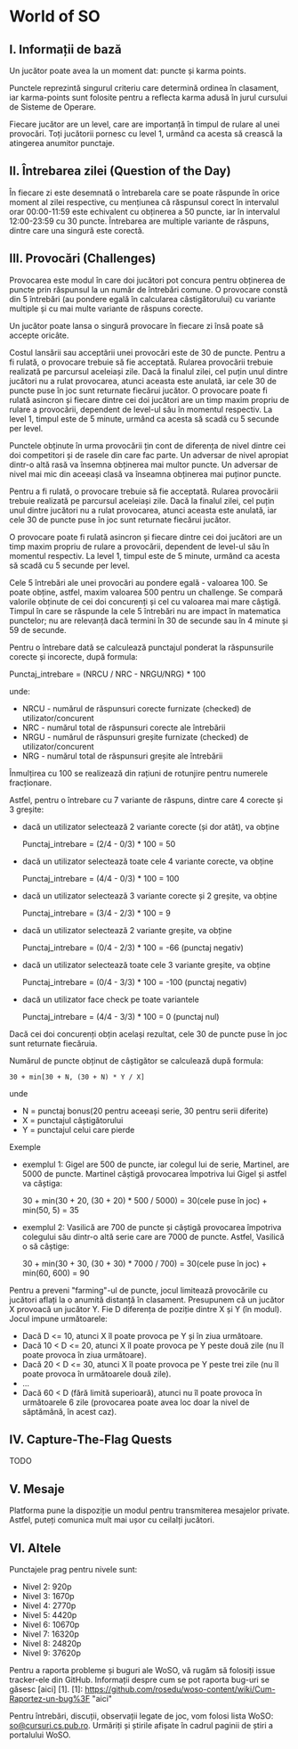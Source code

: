 World of SO
============

I. Informații de bază
---------------------

Un jucător poate avea la un moment dat: puncte și karma points.

Punctele reprezintă singurul criteriu care determină ordinea în clasament, iar karma-points sunt folosite pentru a reflecta karma adusă în jurul cursului de Sisteme de Operare.

Fiecare jucător are un level, care are importanță în timpul de rulare al unei provocări. Toți jucătorii pornesc cu level 1, urmând ca acesta să crească la atingerea anumitor punctaje.

II. Întrebarea zilei (Question of the Day)
------------------------------------------

În fiecare zi este desemnată o întrebarela care se poate răspunde în orice moment al zilei respective, cu mențiunea că răspunsul corect în intervalul orar 00:00-11:59 este echivalent cu obținerea a 50 puncte, iar în intervalul 12:00-23:59 cu 30 puncte. Întrebarea are multiple variante de răspuns, dintre care una singură este corectă.

III. Provocări (Challenges)
---------------------------

Provocarea este modul în care doi jucători pot concura pentru obținerea de puncte prin răspunsul la un număr de întrebări comune. O provocare constă din 5 întrebări (au pondere egală în calcularea câstigătorului) cu variante multiple și cu mai multe variante de răspuns corecte.

Un jucător poate lansa o singură provocare în fiecare zi însă poate să accepte oricâte.

Costul lansării sau acceptării unei provocări este de 30 de puncte. Pentru a fi rulată, o provocare trebuie să fie acceptată. Rularea provocării trebuie realizată pe parcursul aceleiași zile. Dacă la finalul zilei, cel puțin unul dintre jucători nu a rulat provocarea, atunci aceasta este anulată, iar cele 30 de puncte puse în joc sunt returnate fiecărui jucător. O provocare poate fi rulată asincron și fiecare dintre cei doi jucători are un timp maxim propriu de rulare a provocării, dependent de level-ul său în momentul respectiv. La level 1, timpul este de 5 minute, urmând ca acesta să scadă cu 5 secunde per level.

Punctele obținute în urma provocării țin cont de diferența de nivel dintre cei doi competitori și de rasele din care fac parte. Un adversar de nivel apropiat dintr-o altă rasă va însemna obținerea mai multor puncte. Un adversar de nivel mai mic din aceeași clasă va înseamna obținerea mai puținor puncte.

Pentru a fi rulată, o provocare trebuie să fie acceptată. Rularea provocării trebuie realizată pe parcursul aceleiași zile. Dacă la finalul zilei, cel puțin unul dintre jucători nu a rulat provocarea, atunci aceasta este anulată, iar cele 30 de puncte puse în joc sunt returnate fiecărui jucător.

O provocare poate fi rulată asincron și fiecare dintre cei doi jucători are un timp maxim propriu de rulare a provocării, dependent de level-ul său în momentul respectiv. La level 1, timpul este de 5 minute, urmând ca acesta să scadă cu 5 secunde per level.

Cele 5 întrebări ale unei provocări au pondere egală - valoarea 100. Se poate obține, astfel, maxim valoarea 500 pentru un challenge. Se compară valorile obținute de cei doi concurenți și cel cu valoarea mai mare câștigă. Timpul în care se răspunde la cele 5 întrebări nu are impact în matematica punctelor; nu are relevanță dacă termini în 30 de secunde sau în 4 minute și 59 de secunde.

Pentru o întrebare dată se calculează punctajul ponderat la răspunsurile corecte și incorecte, după formula:

  Punctaj_intrebare = (NRCU / NRC - NRGU/NRG) * 100

unde:

* NRCU - numărul de răspunsuri corecte furnizate (checked) de utilizator/concurent
* NRC - numărul total de răspunsuri corecte ale întrebării
* NRGU - numărul de răspunsuri greșite furnizate (checked) de utilizator/concurent
* NRG - numărul total de răspunsuri greșite ale întrebării

Înmulțirea cu 100 se realizează din rațiuni de rotunjire pentru numerele fracționare.

Astfel, pentru o întrebare cu 7 variante de răspuns, dintre care 4 corecte și 3 greșite:

* dacă un utilizator selectează 2 variante corecte (și dor atât), va obține

	Punctaj_intrebare = (2/4 - 0/3) * 100 = 50

* dacă un utilizator selectează toate cele 4 variante corecte, va obține

	Punctaj_intrebare = (4/4 - 0/3) * 100 = 100

* dacă un utilizator selectează 3 variante corecte și 2 greșite, va obține

	Punctaj_intrebare = (3/4 - 2/3) * 100 = 9

* dacă un utilizator selectează 2 variante greșite, va obține

	Punctaj_intrebare = (0/4 - 2/3) * 100 = -66 (punctaj negativ)

* dacă un utilizator selectează toate cele 3 variante greșite, va obține

	Punctaj_intrebare = (0/4 - 3/3) * 100 = -100 (punctaj negativ)

* dacă un utilizator face check pe toate variantele

	Punctaj_intrebare = (4/4 - 3/3) * 100 = 0 (punctaj nul)

Dacă cei doi concurenți obțin același rezultat, cele 30 de  puncte puse în joc sunt returnate fiecăruia.

Numărul de puncte obținut de câștigător se calculează după formula:

	30 + min[30 + N, (30 + N) * Y / X]

unde
* N = punctaj bonus(20 pentru aceeași serie, 30 pentru serii diferite)
* X = punctajul câștigătorului
* Y = punctajul celui care pierde

Exemple
* exemplul 1: Gigel are 500 de puncte, iar colegul lui de serie, Martinel, are 5000 de puncte. Martinel câștigă provocarea împotriva lui Gigel și astfel va câștiga:

	30 + min(30 + 20, (30 + 20) * 500 / 5000) = 30(cele puse în joc) + min(50,  5) = 35

* exemplul 2: Vasilică are 700 de puncte și câștigă provocarea împotriva colegului său dintr-o altă serie care are 7000 de puncte. Astfel, Vasilică o să câștige:

	30 + min(30 + 30, (30 + 30) * 7000 / 700) = 30(cele puse în joc) + min(60, 600) = 90

Pentru a preveni "farming"-ul de puncte, jocul limitează provocările cu jucători aflați la o anumită distanță în clasament. Presupunem că un jucător X provoacă un jucător Y. Fie D diferența de poziție dintre X și Y (în modul). Jocul impune următoarele:
* Dacă D <= 10, atunci X îl poate provoca pe Y și în ziua următoare.
* Dacă 10 < D <= 20, atunci X îl poate provoca pe Y peste două zile (nu îl poate provoca în ziua următoare).
* Dacă 20 < D <= 30, atunci X îl poate provoca pe Y peste trei zile (nu îl poate provoca în următoarele două zile).
* ...
* Dacă 60 < D (fără limită superioară), atunci nu îl poate provoca în următoarele 6 zile (provocarea poate avea loc doar la nivel de săptămână, în acest caz).

IV. Capture-The-Flag Quests
----------------

TODO


V. Mesaje
-----------

Platforma pune la dispoziție un modul pentru transmiterea mesajelor private. Astfel, puteți comunica mult mai ușor cu ceilalți jucători.

VI. Altele
------------

Punctajele prag pentru nivele sunt:
* Nivel 2: 920p
* Nivel 3: 1670p
* Nivel 4: 2770p
* Nivel 5: 4420p
* Nivel 6: 10670p
* Nivel 7: 16320p
* Nivel 8: 24820p
* Nivel 9: 37620p

Pentru a raporta probleme și buguri ale WoSO, vă rugăm să folosiți issue tracker-ele din GitHub. Informații despre cum se pot raporta bug-uri se găsesc [aici] [1].
[1]: https://github.com/rosedu/woso-content/wiki/Cum-Raportez-un-bug%3F "aici"

Pentru întrebări, discuții, observații legate de joc, vom folosi lista WoSO: so@cursuri.cs.pub.ro. Urmăriți și știrile afișate în cadrul paginii de știri a portalului WoSO.
